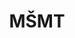 ---
title: MŠMT
name: Ministerstvo školství, mládeže a tělovýchovy 
link: https://www.msmt.cz/
img: https://msmt.gov.cz/themes/msmt2017/images/logo-cs.png
longterm: true
---